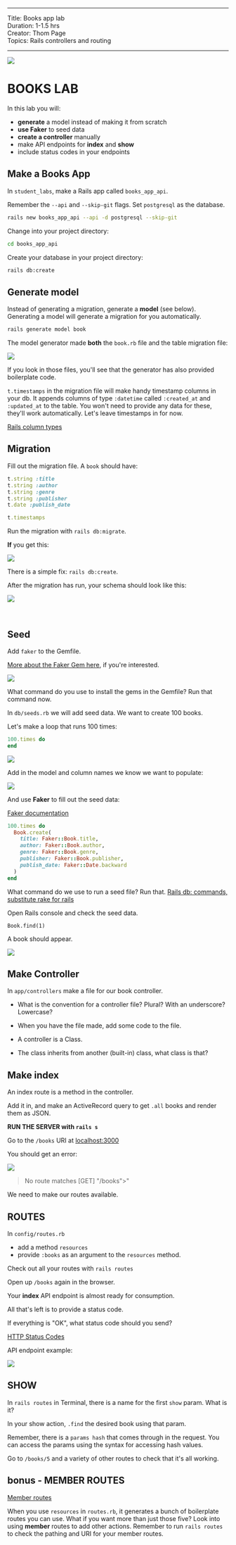 <hr>
Title: Books app lab<br>
Duration: 1-1.5 hrs<br>
Creator: Thom Page<br>
Topics: Rails controllers and routing<br>
<hr>

![](https://i.imgur.com/mS4bLMs.png)

# BOOKS LAB

In this lab you will:

* **generate** a model instead of making it from scratch
* **use Faker** to seed data
* **create a controller** manually
* make API endpoints for **index** and **show**
* include status codes in your endpoints

## Make a Books App

In `student_labs`, make a Rails app called `books_app_api`.

Remember the `--api` and `--skip-git` flags. Set `postgresql` as the database.

```bash
rails new books_app_api --api -d postgresql --skip-git
```

Change into your project directory:

```bash
cd books_app_api
```

Create your database in your project directory:

```bash
rails db:create
```

## Generate model

Instead of generating a migration, generate a **model** (see below). Generating a model will generate a migration for you automatically.

```bash
rails generate model book
```

The model generator made **both** the `book.rb` file and the table migration file:

![](https://i.imgur.com/1pgQ2dL.png)

If you look in those files, you'll see that the generator has also provided boilerplate code.

`t.timestamps` in the migration file will make handy timestamp columns in your db. It appends columns of type `:datetime` called `:created_at` and `:updated_at` to the table. You won't need to provide any data for these, they'll work automatically. Let's leave timestamps in for now.

[Rails column types](http://stackoverflow.com/questions/11889048/is-there-documentation-for-the-rails-column-types)

## Migration

Fill out the migration file. A `book` should have:

```ruby
t.string :title
t.string :author
t.string :genre
t.string :publisher
t.date :publish_date

t.timestamps
```

Run the migration with `rails db:migrate`.

**If** you get this:

![](https://i.imgur.com/ZBqnXGd.png)

There is a simple fix: `rails db:create`.

After the migration has run, your schema should look like this:

![](https://i.imgur.com/eg0R5e0.png)

<br>

## Seed

Add `faker` to the Gemfile.

[More about the Faker Gem here](https://github.com/stympy/faker), if you're interested.

![](https://i.imgur.com/Vxqxcgs.png)

What command do you use to install the gems in the Gemfile? Run that command now.

In `db/seeds.rb` we will add seed data. We want to create 100 books.

Let's make a loop that runs 100 times:

```ruby
100.times do
end
```

![](https://i.imgur.com/8YEIS0H.png)

Add in the model and column names we know we want to populate:

![](https://i.imgur.com/FUWN5ng.png)

And use **Faker** to fill out the seed data:

[Faker documentation](https://github.com/stympy/faker)

```ruby
100.times do
  Book.create(
    title: Faker::Book.title,
    author: Faker::Book.author,
    genre: Faker::Book.genre,
    publisher: Faker::Book.publisher,
    publish_date: Faker::Date.backward
  )
end
```

What command do we use to run a seed file? Run that. [Rails db: commands, substitute rake for rails](https://gist.github.com/stevenyap/7038932)

Open Rails console and check the seed data.

`Book.find(1)`

A book should appear.

![](https://i.imgur.com/kLw62xz.png)

## Make Controller

In `app/controllers` make a file for our book controller.

* What is the convention for a controller file? Plural? With an underscore? Lowercase?

* When you have the file made, add some code to the file.

* A controller is a Class.

* The class inherits from another (built-in) class, what class is that?

## Make index

An index route is a method in the controller.

Add it in, and make an ActiveRecord query to get `.all` books and render them as JSON.

<!--
```ruby
  def index
    render json: Book.all
  end
```
-->

**RUN THE SERVER with `rails s`**

Go to the `/books` URI at [localhost:3000](http://localhost:3000)

You should get an error:

![](https://i.imgur.com/IL3bjRs.png)

> No route matches [GET] \"/books\">"

We need to make our routes available.

## ROUTES

In `config/routes.rb`

* add a method `resources`
* provide `:books` as an argument to the `resources` method.

Check out all your routes with `rails routes`

Open up `/books` again in the browser.

Your **index** API endpoint is almost ready for consumption.

All that's left is to provide a status code.

If everything is "OK", what status code should you send?

[HTTP Status Codes](https://httpstatuses.com/)

API endpoint example:

![](https://i.imgur.com/ESjb4SE.png)

## SHOW

In `rails routes` in Terminal, there is a name for the first `show` param.  What is it?

In your show action, `.find` the desired book using that param.

Remember, there is a `params hash` that comes through in the request. You can access the params using the syntax for accessing hash values.

Go to `/books/5` and a variety of other routes to check that it's all working.
<br>

## bonus - MEMBER ROUTES

[Member routes](https://gist.github.com/dideler/10020345#member-routes)

When you use `resources` in `routes.rb`, it generates a bunch of boilerplate routes you can use. What if you want more than just those five? Look into using **member** routes to add other actions. Remember to run `rails routes` to check the pathing and URI for your member routes.
